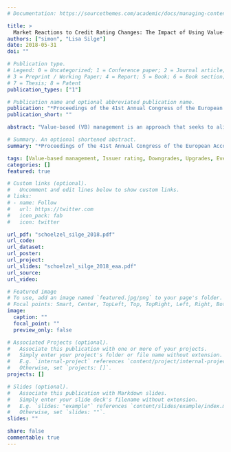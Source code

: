 ```yaml
---
# Documentation: https://sourcethemes.com/academic/docs/managing-content/

title: >
  Market Reactions to Credit Rating Changes: The Impact of Using Value-Based Performance Measures
authors: ["simon", "Lisa Silge"]
date: 2018-05-31
doi: ""

# Publication type.
# Legend: 0 = Uncategorized; 1 = Conference paper; 2 = Journal article;
# 3 = Preprint / Working Paper; 4 = Report; 5 = Book; 6 = Book section;
# 7 = Thesis; 8 = Patent
publication_types: ["1"]

# Publication name and optional abbreviated publication name.
publication: "*Proceedings of the 41st Annual Congress of the European Accounting Association*"
publication_short: ""

abstract: "Value-based (VB) management is an approach that seeks to align the interests of managers and shareholders by encouraging actions that maximize shareholder value. One possible approach to increase shareholder value is to optimize risk taking and the cost of capital. This paper focuses on rating changes that reflect credit risk. We use option pricing theory to analyze the effect of increased credit risk — as reflected by negative rating changes — on shareholder value. Increased credit risk can be the result of a higher cash flow variance, which affects the cost of debt, the cost of equity and shareholder value. By comparing capital market reactions to rating changes for users and non-users of VB performance measures, we investigate the shareholder value effect of using such measures. With a sample of 115 rating changes of listed German firms between 1996 and 2014, we separately analyze market reactions to downgrades and upgrades. We find that using VB performance metrics is positively associated with market reactions to downgrade announcements and thus with shareholder value. This indicates that VB measures lead to a risk-taking strategy that is in line with shareholders’ interests, and such measures reduce information asymmetries. Further, using VB metrics is not significantly associated with market reactions to upgrade announcements. This might be the result of lower information asymmetries in the context of upgrades."

# Summary. An optional shortened abstract.
summary: "*Proceedings of the 41st Annual Congress of the European Accounting Association*"

tags: [Value-based management, Issuer rating, Downgrades, Upgrades, Event study]
categories: []
featured: true

# Custom links (optional).
#   Uncomment and edit lines below to show custom links.
# links:
# - name: Follow
#   url: https://twitter.com
#   icon_pack: fab
#   icon: twitter

url_pdf: "schoelzel_silge_2018.pdf"
url_code:
url_dataset:
url_poster:
url_project:
url_slides: "schoelzel_silge_2018_eaa.pdf"
url_source:
url_video:

# Featured image
# To use, add an image named `featured.jpg/png` to your page's folder. 
# Focal points: Smart, Center, TopLeft, Top, TopRight, Left, Right, BottomLeft, Bottom, BottomRight.
image:
  caption: ""
  focal_point: ""
  preview_only: false

# Associated Projects (optional).
#   Associate this publication with one or more of your projects.
#   Simply enter your project's folder or file name without extension.
#   E.g. `internal-project` references `content/project/internal-project/index.md`.
#   Otherwise, set `projects: []`.
projects: []

# Slides (optional).
#   Associate this publication with Markdown slides.
#   Simply enter your slide deck's filename without extension.
#   E.g. `slides: "example"` references `content/slides/example/index.md`.
#   Otherwise, set `slides: ""`.
slides: ""

share: false
commentable: true 
---
```

